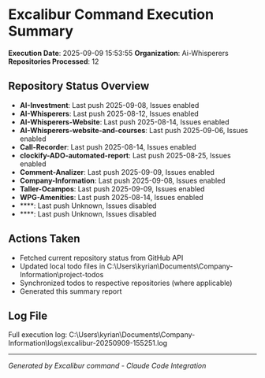 ﻿# Excalibur Command Execution Summary

**Execution Date**: 2025-09-09 15:53:55
**Organization**: Ai-Whisperers
**Repositories Processed**: 12

## Repository Status Overview
- **AI-Investment**: Last push 2025-09-08, Issues enabled
- **AI-Whisperers**: Last push 2025-08-12, Issues enabled
- **AI-Whisperers-Website**: Last push 2025-08-14, Issues enabled
- **AI-Whisperers-website-and-courses**: Last push 2025-09-06, Issues enabled
- **Call-Recorder**: Last push 2025-08-14, Issues enabled
- **clockify-ADO-automated-report**: Last push 2025-08-25, Issues enabled
- **Comment-Analizer**: Last push 2025-09-09, Issues enabled
- **Company-Information**: Last push 2025-09-08, Issues enabled
- **Taller-Ocampos**: Last push 2025-09-09, Issues enabled
- **WPG-Amenities**: Last push 2025-08-14, Issues enabled
- ****: Last push Unknown, Issues disabled
- ****: Last push Unknown, Issues disabled

## Actions Taken
- Fetched current repository status from GitHub API
- Updated local todo files in C:\Users\kyrian\Documents\Company-Information\project-todos
- Synchronized todos to respective repositories (where applicable)
- Generated this summary report

## Log File
Full execution log: C:\Users\kyrian\Documents\Company-Information\logs\excalibur-20250909-155251.log

---
*Generated by Excalibur command - Claude Code Integration*
